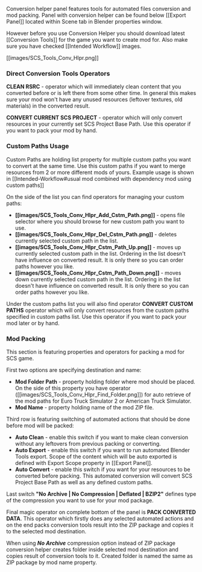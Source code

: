 Conversion helper panel features tools for automated files conversion and mod packing. Panel with conversion helper can be found below [[Export Panel]] located within Scene tab in Blender properties window.

However before you use Conversion Helper you should download latest [[Conversion Tools]] for the game you want to create mod for. Also make sure you have checked [[Intended Workflow]] images.

[[images/SCS_Tools_Conv_Hlpr.png]]

### Direct Conversion Tools Operators

**CLEAN RSRC** - operator which will immediately clean content that you converted before or is left there from some other time. In general this makes sure your mod won't have any unused resources (leftover textures, old materials) in the converted result.

**CONVERT CURRENT SCS PROJECT** - operator which will only convert resources in your currently set SCS Project Base Path. Use this operator if you want to pack your mod by hand.

### Custom Paths Usage

Custom Paths are holding list property for multiple custom paths you want to convert at the same time. Use this custom paths if you want to merge resources from 2 or more different mods of yours. Example usage is shown in [[Intended-Workflow#usual mod combined with dependency mod using custom paths]]

On the side of the list you can find operators for managing your custom paths:
* **[[images/SCS_Tools_Conv_Hlpr_Add_Cstm_Path.png]]** - opens file selector where you should browse for new custom path you want to use.
* **[[images/SCS_Tools_Conv_Hlpr_Del_Cstm_Path.png]]** - deletes currently selected custom path in the list.
* **[[images/SCS_Tools_Conv_Hlpr_Cstm_Path_Up.png]]** - moves up currently selected custom path in the list. Ordering in the list doesn't have influence on converted result. It is only there so you can order paths however you like.
* **[[images/SCS_Tools_Conv_Hlpr_Cstm_Path_Down.png]]** - moves down currently selected custom path in the list. Ordering in the list doesn't have influence on converted result. It is only there so you can order paths however you like.

Under the custom paths list you will also find operator **CONVERT CUSTOM PATHS** operator which will only convert resources from the custom paths specified in custom paths list. Use this operator if you want to pack your mod later or by hand.


### Mod Packing

This section is featuring properties and operators for packing a mod for SCS game.

First two options are specifying destination and name:
* **Mod Folder Path** - property holding folder where mod should be placed. On the side of this property you have operator ([[images/SCS_Tools_Conv_Hlpr_Find_Folder.png]]) for auto retrieve of the mod paths for Euro Truck Simulator 2 or American Truck Simulator.
* **Mod Name** - property holding name of the mod ZIP file.

Third row is featuring switching of automated actions that should be done before mod will be packed:
* **Auto Clean** - enable this switch if you want to make clean conversion without any leftovers from previous packing or converting.
* **Auto Export** - enable this switch if you want to run automated Blender Tools export. Scope of the content which will be auto exported is defined with Export Scope property in [[Export Panel]].
* **Auto Convert** - enable this switch if you want for your resources to be converted before packing. This automated conversion will convert SCS Project Base Path as well as any defined custom paths.

Last switch **"No Archive | No Compression | Deflated | BZIP2"** defines type of the compression you want to use for your mod package.

Final magic operator on complete bottom of the panel is **PACK CONVERTED DATA**. This operator which firstly does any selected automated actions and on the end packs conversion tools result into the ZIP package and copies it to the selected mod destination. 

When using ***No Archive*** compression option instead of ZIP package conversion helper creates folder inside selected mod destination and copies result of conversion tools to it. Created folder is named the same as ZIP package by mod name property.

